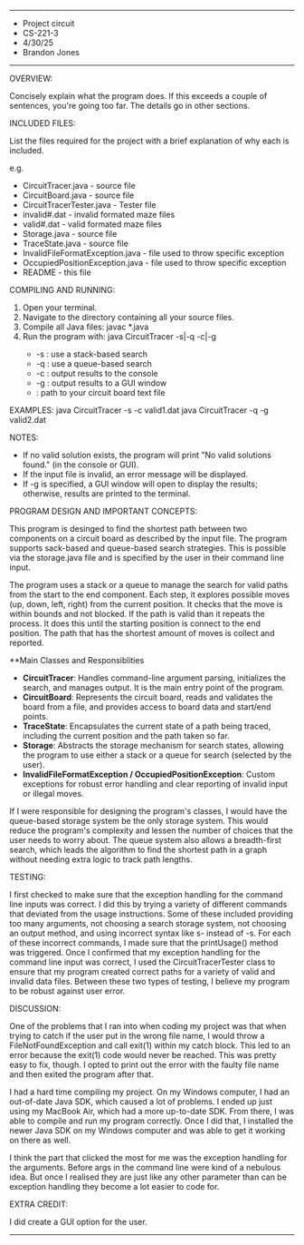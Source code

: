 ****************
* Project circuit
* CS-221-3
* 4/30/25
* Brandon Jones 
**************** 

OVERVIEW:

 Concisely explain what the program does. If this exceeds a couple
 of sentences, you're going too far. The details go in other
 sections.


INCLUDED FILES:

 List the files required for the project with a brief
 explanation of why each is included.

 e.g.
 * CircuitTracer.java - source file
 * CircuitBoard.java - source file
 * CircuitTracerTester.java - Tester file
 * invalid#.dat - invalid formated maze files
 * valid#.dat - valid formated maze files
 * Storage.java - source file
 * TraceState.java - source file
 * InvalidFileFormatException.java - file used to throw specific exception
 * OccupiedPositionException.java - file used to throw specific exception
 * README - this file

COMPILING AND RUNNING:

1. Open your terminal.
2. Navigate to the directory containing all your source files.
3. Compile all Java files:
   javac *.java
4. Run the program with:
   java CircuitTracer -s|-q -c|-g <input-file>
   - -s : use a stack-based search
   - -q : use a queue-based search
   - -c : output results to the console
   - -g : output results to a GUI window
   - <input-file> : path to your circuit board text file

EXAMPLES:
   java CircuitTracer -s -c valid1.dat
   java CircuitTracer -q -g valid2.dat

NOTES:
- If no valid solution exists, the program will print "No valid solutions found." (in the console or GUI).
- If the input file is invalid, an error message will be displayed.
- If -g is specified, a GUI window will open to display the results; otherwise, results are printed to the terminal.

PROGRAM DESIGN AND IMPORTANT CONCEPTS:

This program is desinged to find the shortest path between two components on a circuit board as described by the input file. The program supports sack-based and queue-based search strategies. This is possible via the storage.java file and is specified by the user in their command line input. 
 
 The program uses a stack or a queue to manage the search for valid paths from the start to the end component. Each step, it explores possible moves (up, down, left, right) from the current position. It checks that the move is within bounds and not blocked. If the path is valid than it repeats the process. It does this until the starting position is connect to the end position. The path that has the shortest amount of moves is collect and reported. 

 **Main Classes and Responsiblities 

- **CircuitTracer**: Handles command-line argument parsing, initializes the search, and manages output. It is the main entry point of the program.
- **CircuitBoard**: Represents the circuit board, reads and validates the board from a file, and provides access to board data and start/end points.
- **TraceState**: Encapsulates the current state of a path being traced, including the current position and the path taken so far.
- **Storage<T>**: Abstracts the storage mechanism for search states, allowing the program to use either a stack or a queue for search (selected by the user).
- **InvalidFileFormatException / OccupiedPositionException**: Custom exceptions for robust error handling and clear reporting of invalid input or illegal moves.

If I were responsible for designing the program's classes, I would have the queue-based storage system be the only storage system. This would reduce the program's complexity and lessen the number of choices that the user needs to worry about. The queue system also allows a breadth-first search, which leads the algorithm to find the shortest path in a graph without needing extra logic to track path lengths.


TESTING:

I first checked to make sure that the exception handling for the command line inputs was correct. I did this by trying a variety of different commands that deviated from the usage instructions. Some of these included providing too many arguments, not choosing a search storage system, not choosing an output method, and using incorrect syntax like s- instead of -s. For each of these incorrect commands, I made sure that the printUsage() method was triggered. Once I confirmed that my exception handling for the command line input was correct, I used the CircuitTracerTester class to ensure that my program created correct paths for a variety of valid and invalid data files. Between these two types of testing, I believe my program to be robust against user error.


DISCUSSION:
 
One of the problems that I ran into when coding my project was that when trying to 
catch if the user put in the wrong file name, I would throw a FileNotFoundException
and call exit(1) within my catch block. This led to an error because the exit(1) code 
would never be reached. This was pretty easy to fix, though. I opted to print out 
the error with the faulty file name and then exited the program after that. 

I had a hard time compiling my project. On my Windows computer, 
I had an out-of-date Java SDK, which caused a lot of problems. I ended up just using my MacBook Air, 
which had a more up-to-date SDK. From there, I was able to compile and run my program correctly. 
Once I did that, I installed the newer Java SDK on my Windows computer and was able to get 
it working on there as well. 

I think the part that clicked the most for me was the exception handling for the arguments. Before
args in the command line were kind of a nebulous idea. But once I realised they are just like any other
parameter than can be exception handling they become a lot easier to code for. 
 
 
EXTRA CREDIT:

I did create a GUI option for the user. 

----------------------------------------------------------------------------

